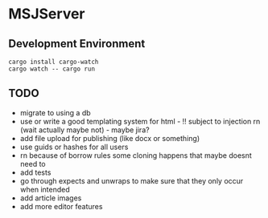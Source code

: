 # MSJServer

## Development Environment

`cargo install cargo-watch` <br />
`cargo watch -- cargo run`

## TODO

- migrate to using a db
- use or write a good templating system for html - !! subject to injection rn (wait actually maybe not) - maybe jira?
- add file upload for publishing (like docx or something)
- use guids or hashes for all users
- rn because of borrow rules some cloning happens that maybe doesnt need to
- add tests
- go through expects and unwraps to make sure that they only occur when intended
- add article images
- add more editor features
